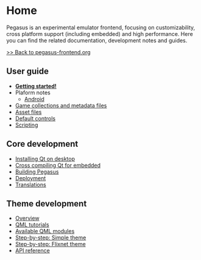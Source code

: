 # Home

Pegasus is an experimental emulator frontend, focusing on customizability, cross platform support (including embedded) and high performance. Here you can find the related documentation, development notes and guides.

[&gt;&gt; Back to pegasus-frontend.org](http://pegasus-frontend.org/)


## User guide

- [**Getting started!**](user-guide/getting-started.md)
- Plaform notes
    - [Android](user-guide/platform-android.md)
- [Game collections and metadata files](user-guide/config-files.md)
- [Asset files](user-guide/asset-files.md)
- [Default controls](user-guide/controls.md)
- [Scripting](user-guide/scripting.md)

## Core development

- [Installing Qt on desktop](dev/install-qt.md)
- [Cross compiling Qt for embedded](dev/cross-compile-qt.md)
- [Building Pegasus](dev/build.md)
- [Deployment](dev/deploy.md)
- [Translations](dev/translate.md)

## Theme development

- [Overview](themes/overview.md)
- [QML tutorials](themes/qml-tutorials.md)
- [Available QML modules](themes/qml-modules.md)
- [Step-by-step: Simple theme](themes/example-simple.md)
- [Step-by-step: Flixnet theme](themes/example-flixnet.md)
- [API reference](themes/api.md)
